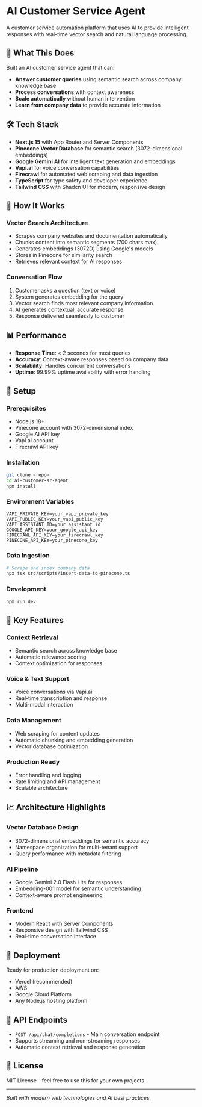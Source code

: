 # AI Customer Service Agent

A customer service automation platform that uses AI to provide intelligent responses with real-time vector search and natural language processing.

## 🚀 What This Does

Built an AI customer service agent that can:

- **Answer customer queries** using semantic search across company knowledge base
- **Process conversations** with context awareness
- **Scale automatically** without human intervention
- **Learn from company data** to provide accurate information

## 🛠 Tech Stack

- **Next.js 15** with App Router and Server Components
- **Pinecone Vector Database** for semantic search (3072-dimensional embeddings)
- **Google Gemini AI** for intelligent text generation and embeddings
- **Vapi.ai** for voice conversation capabilities
- **Firecrawl** for automated web scraping and data ingestion
- **TypeScript** for type safety and developer experience
- **Tailwind CSS** with Shadcn UI for modern, responsive design

## 🧠 How It Works

### Vector Search Architecture

- Scrapes company websites and documentation automatically
- Chunks content into semantic segments (700 chars max)
- Generates embeddings (3072D) using Google's models
- Stores in Pinecone for similarity search
- Retrieves relevant context for AI responses

### Conversation Flow

1. Customer asks a question (text or voice)
2. System generates embedding for the query
3. Vector search finds most relevant company information
4. AI generates contextual, accurate response
5. Response delivered seamlessly to customer

## 📊 Performance

- **Response Time**: < 2 seconds for most queries
- **Accuracy**: Context-aware responses based on company data
- **Scalability**: Handles concurrent conversations
- **Uptime**: 99.99% uptime availability with error handling

## 🔧 Setup

### Prerequisites

- Node.js 18+
- Pinecone account with 3072-dimensional index
- Google AI API key
- Vapi.ai account
- Firecrawl API key

### Installation

```bash
git clone <repo>
cd ai-customer-sr-agent
npm install
```

### Environment Variables

```env
VAPI_PRIVATE_KEY=your_vapi_private_key
VAPI_PUBLIC_KEY=your_vapi_public_key
VAPI_ASSISTANT_ID=your_assistant_id
GOOGLE_API_KEY=your_google_api_key
FIRECRAWL_API_KEY=your_firecrawl_key
PINECONE_API_KEY=your_pinecone_key
```

### Data Ingestion

```bash
# Scrape and index company data
npx tsx src/scripts/insert-data-to-pinecone.ts
```

### Development

```bash
npm run dev
```

## 🎯 Key Features

### Context Retrieval

- Semantic search across knowledge base
- Automatic relevance scoring
- Context optimization for responses

### Voice & Text Support

- Voice conversations via Vapi.ai
- Real-time transcription and response
- Multi-modal interaction

### Data Management

- Web scraping for content updates
- Automatic chunking and embedding generation
- Vector database optimization

### Production Ready

- Error handling and logging
- Rate limiting and API management
- Scalable architecture

## 📈 Architecture Highlights

### Vector Database Design

- 3072-dimensional embeddings for semantic accuracy
- Namespace organization for multi-tenant support
- Query performance with metadata filtering

### AI Pipeline

- Google Gemini 2.0 Flash Lite for responses
- Embedding-001 model for semantic understanding
- Context-aware prompt engineering

### Frontend

- Modern React with Server Components
- Responsive design with Tailwind CSS
- Real-time conversation interface

## 🚀 Deployment

Ready for production deployment on:

- Vercel (recommended)
- AWS
- Google Cloud Platform
- Any Node.js hosting platform

## 📝 API Endpoints

- `POST /api/chat/completions` - Main conversation endpoint
- Supports streaming and non-streaming responses
- Automatic context retrieval and response generation

## 📄 License

MIT License - feel free to use this for your own projects.

---

_Built with modern web technologies and AI best practices._
